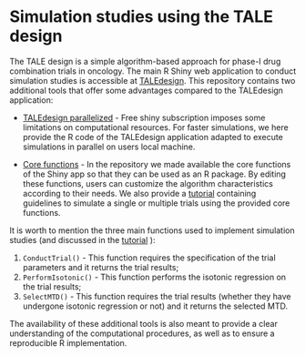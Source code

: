 # Simulation studies using the TALE design

The TALE design is a simple algorithm-based approach for phase-I drug combination trials in oncology. The main R Shiny web application
to conduct simulation studies is accessible at [TALEdesign]( https://6kp5ow-francesco-mariani.shinyapps.io/TALEdesign/.).
This repository contains two additional tools that offer some advantages compared to the TALEdesign application:

- [TALEdesign parallelized](https://github.com/framar1997/TALEdesign/blob/main/TALE_application_parallelized.R) -
  Free shiny subscription imposes some limitations on computational resources. For faster simulations, we here provide the R code of the TALEdesign application
  adapted to execute simulations in parallel on users local machine.

  
- [Core functions](https://github.com/framar1997/TALEdesign/tree/main/core_functions) - In the repository we made available the core functions of the Shiny app so that they can be used as an R package. By editing these functions, users can customize the algorithm characteristics according to their needs.
  We also provide a [tutorial](https://github.com/framar1997/TALEdesign/blob/main/simulation_tutorial.qmd) containing guidelines to simulate a single or multiple trials using
  the provided core functions.

It is worth to mention the three main functions used to implement simulation studies (and discussed in the [tutorial](https://github.com/framar1997/TALEdesign/blob/main/simulation_tutorial.qmd) ):

1) ```ConductTrial()``` - This function requires the specification of the trial parameters and it returns the trial results;
2) ```PerformIsotonic()``` - This function performs the isotonic regression on the trial results;
4) ```SelectMTD()``` - This function requires the trial results (whether they have undergone isotonic regression or not) and it returns the selected MTD.

The availability of these additional tools is also meant to provide a clear understanding of the computational procedures, as well as to ensure a reproducible R implementation.
